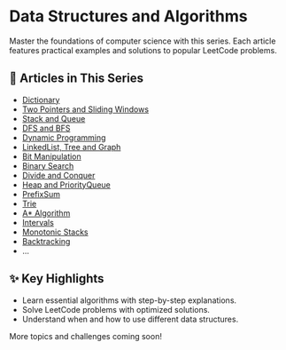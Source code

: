 # Data Structures and Algorithms

Master the foundations of computer science with this series. Each article features practical examples and solutions to popular LeetCode problems.

## 📂 Articles in This Series

- [Dictionary](01_Dictionary.md)
- [Two Pointers and Sliding Windows](02_TwoPointers.md)
- [Stack and Queue](03_Stack_Queue.md)
- [DFS and BFS](04_DFS_BFS.md)
- [Dynamic Programming](05_DP.md)
- [LinkedList, Tree and Graph](06_LinkedList_Tree_Graph.md)
- [Bit Manipulation](07_Bit_Manipulation.md)
- [Binary Search](08_BinarySearch.md)
- [Divide and Conquer](09_Divide_Conquer.md)
- [Heap and PriorityQueue](10_Heap_PriorityQueue.md)
- [PrefixSum](11_PrefixSum.md)
- [Trie](12_Trie.md)
- [A* Algorithm](13_A_Star.md)
- [Intervals](14_Intervals_CN.md)
- [Monotonic Stacks](15_Monotonic_Stacks_CN.md)
- [Backtracking](16_Backtracking_CN.md)
- ...

## ✨ Key Highlights

- Learn essential algorithms with step-by-step explanations.
- Solve LeetCode problems with optimized solutions.
- Understand when and how to use different data structures.

More topics and challenges coming soon!
